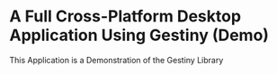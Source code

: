<h1>A Full Cross-Platform Desktop Application Using Gestiny (Demo)</h1>
<p>This Application is a Demonstration of the Gestiny Library</p>
